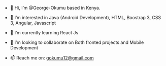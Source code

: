- 👋 Hi, I’m @George-Okumu based in Kenya.

- 👀 I’m interested in Java (Android Development), HTML, Boostrap 3, CSS 3, Angular, Javascript
- 🌱 I’m currently learning React Js
- 💞️ I’m looking to collaborate on Both fronted projects and Mobile Development
- 📫 Reach me on: gokumu12@gmail.com


